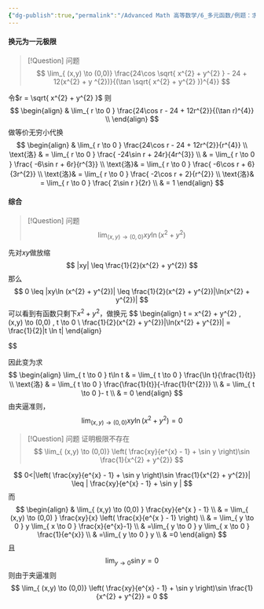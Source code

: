 ```yaml
---
{"dg-publish":true,"permalink":"/Advanced Math 高等数学/6_多元函数/例题：求极限/","tags":["微积分","例题"]}
---
```


#### 换元为一元极限

> [!Question] 问题
> $$
> \lim_{ (x,y) \to (0,0)}  \frac{24\cos \sqrt{ x^{2} + y^{2} } - 24  + 12(x^{2} + y ^{2})}{(\tan \sqrt{ x^{2} + y^{2} })^{4}}
> $$

令$r = \sqrt{ x^{2} + y^{2} }$
则
$$
\begin{align}
 & \lim_{ r \to 0 } \frac{24\cos r - 24 + 12r^{2}}{(\tan r)^{4}} \\
\end{align}
$$
做等价无穷小代换
$$
\begin{align}
 & \lim_{ r \to 0 } \frac{24\cos r - 24 + 12r^{2}}{r^{4}}  \\
\text{洛} & =  \lim_{ r \to 0 } \frac{ -24\sin r  + 24r}{4r^{3}} \\
& =  \lim_{ r \to 0 } \frac{ -6\sin r  + 6r}{r^{3}} \\
\text{洛}& =  \lim_{ r \to 0 } \frac{ -6\cos r  + 6}{3r^{2}} \\
\text{洛}& =  \lim_{ r \to 0 } \frac{ -2\cos r  + 2}{r^{2}} \\
\text{洛}& =  \lim_{ r \to 0 } \frac{ 2\sin r }{2r} \\
 & = 1
\end{align}
$$

#### 综合

> [!Question] 问题
> $$
> \lim_{ (x,y) \to (0,0)}  xy\ln(x^{2} + y^{2})
> $$


先对$xy$做放缩
$$
|xy| \leq \frac{1}{2}(x^{2} + y^{2})
$$
那么
$$
0 \leq |xy\ln (x^{2} + y^{2})| \leq \frac{1}{2}(x^{2} + y^{2})|\ln(x^{2} + y^{2})|
$$
可以看到有函数只剩下$x^{2} + y^{2}$，做换元
$$
\begin{align}
t = x^{2} + y^{2} , (x,y) \to (0,0) , t \to 0 \\
\frac{1}{2}(x^{2} + y^{2})|\ln(x^{2} + y^{2})| = \frac{1}{2}|t \ln t|
\end{align}

$$


因此变为求
$$
\begin{align}
\lim_{ t \to 0 } t\ln t  & = \lim_{ t \to 0 } \frac{\ln t}{\frac{1}{t}} \\
\text{洛}  & = \lim_{ t \to 0 } \frac{\frac{1}{t}}{-\frac{1}{t^{2}}} \\
 & = \lim_{ t \to 0 }- t \\
 & = 0
\end{align}
$$
由夹逼准则，
$$
\lim_{ (x,y) \to (0,0)}  xy\ln(x^{2} + y^{2}) = 0
$$

> [!Question] 问题
> 证明极限不存在
> $$
> \lim_{ (x,y) \to (0,0)}   \left( \frac{xy}{e^{x} - 1} + \sin y  \right)\sin \frac{1}{x^{2} + y^{2}}
> $$

$$
 0<|\left( \frac{xy}{e^{x} - 1} + \sin y  \right)\sin \frac{1}{x^{2} + y^{2}}| \leq | \frac{xy}{e^{x} - 1} + \sin y |
$$
而
$$
\begin{align}
 & \lim_{ (x,y) \to (0,0) } \frac{xy}{e^{x } - 1}  \\
 & = \lim_{ (x,y) \to (0,0) } \frac{xy}{x} \left( \frac{x}{e^{x } - 1} \right)  \\
 & = \lim_{ y \to 0 } y \lim_{ x \to 0 } \frac{x}{e^{x}-1}  \\
 & =\lim_{ y \to 0 } y \lim_{ x \to 0 } \frac{1}{e^{x}}  \\
 & =\lim_{ y \to 0 } y  \\
 & =0
\end{align}
$$
且
$$
\lim_{ y \to 0 } \sin y = 0
$$
则由于夹逼准则
$$
\lim_{ (x,y) \to (0,0)}   \left( \frac{xy}{e^{x} - 1} + \sin y  \right)\sin \frac{1}{x^{2} + y^{2}} = 0
$$
